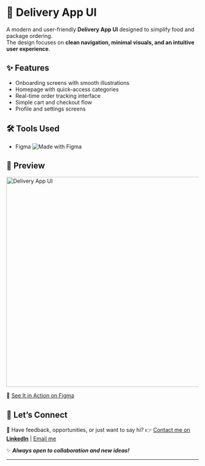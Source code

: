 # 🚚 Delivery App UI

A modern and user-friendly **Delivery App UI** designed to simplify food and package ordering.  
The design focuses on **clean navigation, minimal visuals, and an intuitive user experience**.

## ✨ Features
- Onboarding screens with smooth illustrations
- Homepage with quick-access categories
- Real-time order tracking interface
- Simple cart and checkout flow
- Profile and settings screens 

## 🛠 Tools Used
- Figma   ![Made with Figma](https://img.shields.io/badge/Made%20with-Figma-blue?logo=figma)


## 🎨 Preview

<p align="left">
    <img src="./images/mockup.png" alt="Delivery App UI" width="550">
</p>

🔗 [See It in Action on Figma](https://www.figma.com/design/09rSTn0eVjRvJUNk581VGS/Delivery-App_UI-Kit?node-id=33-444&t=KfmXfnN5KBqzBhPq-1)

## 🚀 Let’s Connect

💌 Have feedback, opportunities, or just want to say hi?
👉 [Contact me on **LinkedIn**](https://www.linkedin.com/in/chirag-kumar-soni)  | [Email me](mailto:chiragksoni0@gmail.com)

✨ ***Always open to collaboration and new ideas!***

---